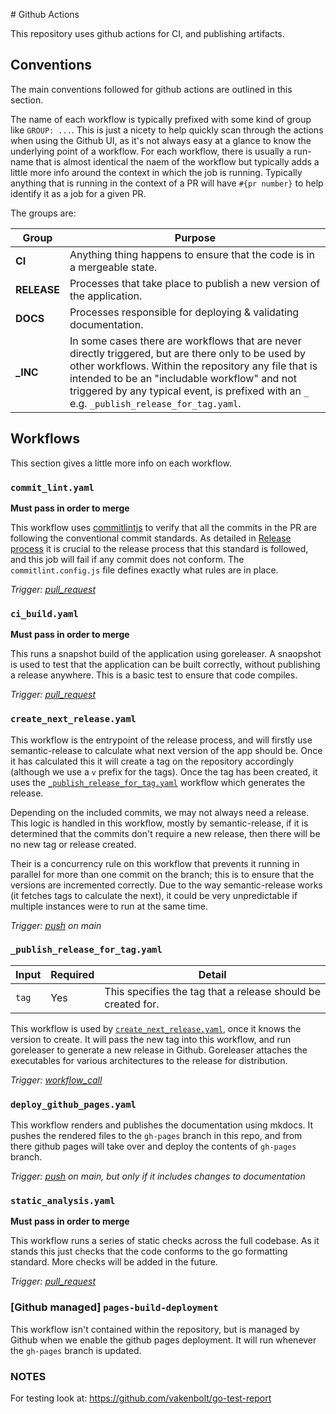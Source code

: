 # Github Actions

This repository uses github actions for CI, and publishing artifacts.

## Conventions

The main conventions followed for github actions are outlined in this section.

The name of each workflow is typically prefixed with some kind of group like `GROUP: ...`. This is just a nicety to help quickly scan through the actions when using the Github UI, as it's not always easy at a glance to know the underlying point of a workflow. For each workflow, there is usually a run-name that is almost identical the naem of the workflow but typically adds a little more info around the context in which the job is running. Typically anything that is running in the context of a PR will have `#{pr number}` to help identify it as a job for a given PR.

The groups are:

| Group | Purpose |
|-------|---------|
| **CI** | Anything thing happens to ensure that the code is in a mergeable state. |
| **RELEASE** | Processes that take place to publish a new version of the application. |
| **DOCS** | Processes responsible for deploying & validating documentation. |
| **_INC** | In some cases there are workflows that are never directly triggered, but are there only to be used by other workflows. Within the repository any file that is intended to be an "includable workflow" and not triggered by any typical event, is prefixed with an `_` e.g. `_publish_release_for_tag.yaml`. |


## Workflows

This section gives a little more info on each workflow.

### `commit_lint.yaml`

**Must pass in order to merge**

This workflow uses [commitlintjs](https://commitlint.js.org/) to verify that all the commits in the PR are following the conventional commit standards. As detailed in [Release process](./release_process.md) it is crucial to the release process that this standard is followed, and this job will fail if any commit does not conform. The `commitlint.config.js`
file defines exactly what rules are in place.

*Trigger: [pull_request](https://docs.github.com/en/actions/reference/workflows-and-actions/events-that-trigger-workflows#pull_request)*

### `ci_build.yaml`

**Must pass in order to merge**

This runs a snapshot build of the application using goreleaser. A snaopshot is used to test that the application can be built correctly, without publishing a release anywhere. This is a basic test to ensure that code compiles.

*Trigger: [pull_request](https://docs.github.com/en/actions/reference/workflows-and-actions/events-that-trigger-workflows#pull_request)*

### `create_next_release.yaml`

This workflow is the entrypoint of the release process, and will firstly use semantic-release to calculate what next version of the app should be. Once it has calculated this it will create a tag on the repository accordingly (although we use a `v` prefix for the tags). Once the tag has been created, it uses the [`_publish_release_for_tag.yaml`](#_publish_release_for_tagyaml) workflow which generates the release.

Depending on the included commits, we may not always need a release. This logic is handled in this workflow, mostly by semantic-release, if it is determined that the commits don't require a new release, then there will be no new tag or release created.

Their is a concurrency rule on this workflow that prevents it running in parallel for more than one commit on the branch; this is to ensure that the versions are incremented correctly. Due to the way semantic-release works (it fetches tags to calculate the next), it could be very unpredictable if multiple instances were to run at the same time.

*Trigger: [push](https://docs.github.com/en/actions/reference/workflows-and-actions/events-that-trigger-workflows#push) on main*

### `_publish_release_for_tag.yaml`

| Input | Required | Detail |
|-------|----------|--------|
| `tag` | Yes | This specifies the tag that a release should be created for. |

This workflow is used by [`create_next_release.yaml`](#create_next_releaseyaml), once it knows the version to create. It will pass the new tag into this workflow, and run goreleaser to generate a new release in Github. Goreleaser attaches the executables for various architectures to the release for distribution. 

*Trigger: [workflow_call](https://docs.github.com/en/actions/reference/workflows-and-actions/events-that-trigger-workflows#workflow_call)*

### `deploy_github_pages.yaml`

This workflow renders and publishes the documentation using mkdocs. It pushes the rendered files to the `gh-pages` branch in this repo, and from there github pages will take over and deploy the contents of `gh-pages` branch.

*Trigger: [push](https://docs.github.com/en/actions/reference/workflows-and-actions/events-that-trigger-workflows#push) on main, but only if it includes changes to documentation*

### `static_analysis.yaml`

**Must pass in order to merge**

This workflow runs a series of static checks across the full codebase. As it stands this just checks that the code conforms to the go formatting standard. More checks will be added in the future.

*Trigger: [pull_request](https://docs.github.com/en/actions/reference/workflows-and-actions/events-that-trigger-workflows#pull_request)*

### [Github managed] `pages-build-deployment`

This workflow isn't contained within the repository, but is managed by Github when we enable the github pages deployment. It will run whenever the `gh-pages` branch is updated.


### NOTES

For testing look at: https://github.com/vakenbolt/go-test-report